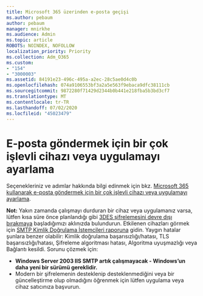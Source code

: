 ```yaml
---
title: Microsoft 365 üzerinden e-posta geçişi
ms.author: pebaum
author: pebaum
manager: mnirkhe
ms.audience: Admin
ms.topic: article
ROBOTS: NOINDEX, NOFOLLOW
localization_priority: Priority
ms.collection: Adm_O365
ms.custom:
- "154"
- "3000003"
ms.assetid: 84191e23-496c-495a-a2ec-28c5ae0d4c0b
ms.openlocfilehash: 074a9106553bf3a2a5e563f9ebaca9dfc38111cb
ms.sourcegitcommit: 9872280f71429d2344b0b441e218fba5b3bd3cf7
ms.translationtype: MT
ms.contentlocale: tr-TR
ms.lasthandoff: 07/02/2020
ms.locfileid: "45023479"
---
```

# <a name="set-up-a-multifunction-device-or-application-to-send-email"></a>E-posta göndermek için bir çok işlevli cihazı veya uygulamayı ayarlama

Seçenekleriniz ve adımlar hakkında bilgi edinmek için bkz. [Microsoft 365 kullanarak e-posta göndermek için bir çok işlevli cihazı veya uygulamayı ayarlama](https://docs.microsoft.com/Exchange/mail-flow-best-practices/how-to-set-up-a-multifunction-device-or-application-to-send-email-using-microsoft-365-or-office-365).
  
**Not:** Yakın zamanda çalışmayı durduran bir cihaz veya uygulamanız varsa, lütfen kısa süre önce planlandığı gibi [3DES şifrelemesini devre dışı bırakmaya](https://docs.microsoft.com/microsoft-365/compliance/technical-reference-details-about-encryption) başladığımızı aklınızda bulundurun. Etkilenen cihazları görmek için [SMTP Kimlik Doğrulama İstemcileri raporuna](https://protection.office.com/mailflow/dashboard) gidin. Yaygın hatalar şunlara benzer olabilir: Kimlik doğrulama başarısızlığı/hatası, TLS başarısızlığı/hatası, Şifreleme algoritması hatası, Algoritma uyuşmazlığı veya Bağlantı kesildi. Sorunu çözmek için:

 - **Windows Server 2003 IIS SMTP artık çalışmayacak - Windows’un daha yeni bir sürümü gereklidir.**  
 - Modern bir şifrelemenin desteklenip desteklenmediğini veya bir güncelleştirme olup olmadığını öğrenmek için lütfen uygulama veya cihaz satıcınıza başvurun.
